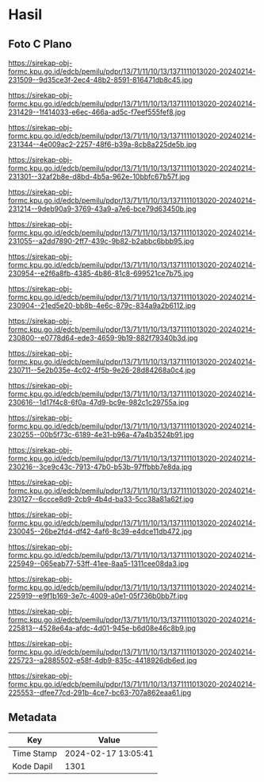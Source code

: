 # Hasil

## Foto C Plano

https://sirekap-obj-formc.kpu.go.id/edcb/pemilu/pdpr/13/71/11/10/13/1371111013020-20240214-231509--9d35ce3f-2ec4-48b2-8591-816471db8c45.jpg

https://sirekap-obj-formc.kpu.go.id/edcb/pemilu/pdpr/13/71/11/10/13/1371111013020-20240214-231429--1f414033-e6ec-466a-ad5c-f7eef555fef8.jpg

https://sirekap-obj-formc.kpu.go.id/edcb/pemilu/pdpr/13/71/11/10/13/1371111013020-20240214-231344--4e009ac2-2257-48f6-b39a-8cb8a225de5b.jpg

https://sirekap-obj-formc.kpu.go.id/edcb/pemilu/pdpr/13/71/11/10/13/1371111013020-20240214-231301--32af2b8e-d8bd-4b5a-962e-10bbfc67b57f.jpg

https://sirekap-obj-formc.kpu.go.id/edcb/pemilu/pdpr/13/71/11/10/13/1371111013020-20240214-231214--9deb90a9-3769-43a9-a7e6-bce79d63450b.jpg

https://sirekap-obj-formc.kpu.go.id/edcb/pemilu/pdpr/13/71/11/10/13/1371111013020-20240214-231055--a2dd7890-2ff7-439c-9b82-b2abbc6bbb95.jpg

https://sirekap-obj-formc.kpu.go.id/edcb/pemilu/pdpr/13/71/11/10/13/1371111013020-20240214-230954--e2f6a8fb-4385-4b86-81c8-699521ce7b75.jpg

https://sirekap-obj-formc.kpu.go.id/edcb/pemilu/pdpr/13/71/11/10/13/1371111013020-20240214-230904--21ed5e20-bb8b-4e6c-879c-834a9a2b6112.jpg

https://sirekap-obj-formc.kpu.go.id/edcb/pemilu/pdpr/13/71/11/10/13/1371111013020-20240214-230800--e0778d64-ede3-4659-9b19-882f79340b3d.jpg

https://sirekap-obj-formc.kpu.go.id/edcb/pemilu/pdpr/13/71/11/10/13/1371111013020-20240214-230711--5e2b035e-4c02-4f5b-9e26-28d84268a0c4.jpg

https://sirekap-obj-formc.kpu.go.id/edcb/pemilu/pdpr/13/71/11/10/13/1371111013020-20240214-230616--1d17f4c8-6f0a-47d9-bc9e-982c1c29755a.jpg

https://sirekap-obj-formc.kpu.go.id/edcb/pemilu/pdpr/13/71/11/10/13/1371111013020-20240214-230255--00b5f73c-6189-4e31-b96a-47a4b3524b91.jpg

https://sirekap-obj-formc.kpu.go.id/edcb/pemilu/pdpr/13/71/11/10/13/1371111013020-20240214-230216--3ce9c43c-7913-47b0-b53b-97ffbbb7e8da.jpg

https://sirekap-obj-formc.kpu.go.id/edcb/pemilu/pdpr/13/71/11/10/13/1371111013020-20240214-230127--6ccce8d9-2cb9-4b4d-ba33-5cc38a81a62f.jpg

https://sirekap-obj-formc.kpu.go.id/edcb/pemilu/pdpr/13/71/11/10/13/1371111013020-20240214-230045--26be2fd4-df42-4af6-8c39-e4dce11db472.jpg

https://sirekap-obj-formc.kpu.go.id/edcb/pemilu/pdpr/13/71/11/10/13/1371111013020-20240214-225949--065eab77-53ff-41ee-8aa5-1311cee08da3.jpg

https://sirekap-obj-formc.kpu.go.id/edcb/pemilu/pdpr/13/71/11/10/13/1371111013020-20240214-225919--e9f1b169-3e7c-4009-a0e1-05f736b0bb7f.jpg

https://sirekap-obj-formc.kpu.go.id/edcb/pemilu/pdpr/13/71/11/10/13/1371111013020-20240214-225813--4528e64a-afdc-4d01-945e-b6d08e46c8b9.jpg

https://sirekap-obj-formc.kpu.go.id/edcb/pemilu/pdpr/13/71/11/10/13/1371111013020-20240214-225723--a2885502-e58f-4db9-835c-4418926db6ed.jpg

https://sirekap-obj-formc.kpu.go.id/edcb/pemilu/pdpr/13/71/11/10/13/1371111013020-20240214-225553--dfee77cd-291b-4ce7-bc63-707a862eaa61.jpg


## Metadata

| Key        | Value               |
| ---------- | ------------------- |
| Time Stamp | 2024-02-17 13:05:41 |
| Kode Dapil | 1301                |



